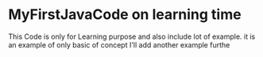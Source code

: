 # MyFirstJavaCode on learning time 
This Code is only for Learning purpose and also include lot of example.
it is an example of only basic of concept
I'll add another example furthe